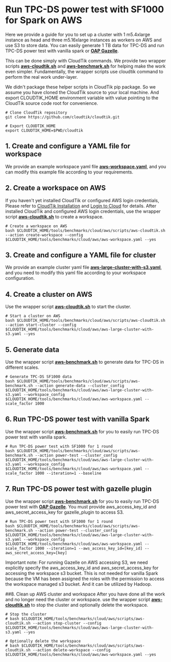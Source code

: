 # Run TPC-DS power test with SF1000 for Spark on AWS

Here we provide a guide for you to set up a cluster with 1 m5.4xlarge instance as head and three m5.16xlarge instances as workers on AWS and use S3 to store data.
You can easily generate 1 TB data for TPC-DS and run TPC-DS power test with vanilla spark or **[OAP Gazelle](https://raw.githubusercontent.com/oap-project/oap-tools/master/integrations/oap/emr/bootstrap_oap.sh)**.

This can be done simply with CloudTik commands. We provide two wrapper scripts **[aws-cloudtik.sh](./scripts/aws-cloudtik.sh)** and **[aws-benchmark.sh](./scripts/aws-benchmark.sh)**
for helping make the work even simpler. Fundamentally, the wrapper scripts use cloudtik command to perform the real work under-layer.

We didn't package these helper scripts in CloudTik pip package.
So we assume you have cloned the CloudTik source to your local machine.
And export CLOUDTIK_HOME environment variable with value pointing to the CloudTik source code root for convenience.

```buildoutcfg
# Clone CloudTik repository
git clone https://github.com/cloudtik/cloudtik.git

# Export CLOUDTIK_HOME
export CLOUDTIK_HOME=$PWD/cloudtik
```

## 1. Create and configure a YAML file for workspace
We provide an example workspace yaml file **[aws-workspace.yaml](./aws-workspace.yaml)**, 
and you can modify this example file according to your requirements. 

## 2. Create a workspace on AWS
If you haven't yet installed CloudTik or configured AWS login credentials,
Please refer to [CloudTik Installation](https://cloudtik.readthedocs.io/en/latest/UserGuide/installation.html)
and [Login to Cloud](https://cloudtik.readthedocs.io/en/latest/UserGuide/login-to-cloud.html) for details.
After installed CloudTik and configured AWS login credentials,
use the wrapper script **[aws-cloudtik.sh](./scripts/aws-cloudtik.sh)** to create a workspace.

```buildoutcfg
# Create a workspace on AWS
bash $CLOUDTIK_HOME/tools/benchmarks/cloud/aws/scripts/aws-cloudtik.sh --action create-workspace --config $CLOUDTIK_HOME/tools/benchmarks/cloud/aws/aws-workspace.yaml --yes
```

## 3. Create and configure a YAML file for cluster
We provide an example cluster yaml file **[aws-large-cluster-with-s3.yaml](./aws-large-cluster-with-s3.yaml)**, 
and you need to modify this yaml file according to your workspace configuration. 

## 4. Create a cluster on AWS
Use the wrapper script **[aws-cloudtik.sh](./scripts/aws-cloudtik.sh)** to start the cluster. 

```buildoutcfg
# Start a cluster on AWS
bash $CLOUDTIK_HOME/tools/benchmarks/cloud/aws/scripts/aws-cloudtik.sh --action start-cluster --config $CLOUDTIK_HOME/tools/benchmarks/cloud/aws/aws-large-cluster-with-s3.yaml --yes
```

## 5. Generate data
Use the wrapper script **[aws-benchmark.sh](./scripts/aws-benchmark.sh)** to generate data for TPC-DS in different scales.
```buildoutcfg
# Generate TPC-DS SF1000 data
bash $CLOUDTIK_HOME/tools/benchmarks/cloud/aws/scripts/aws-benchmark.sh --action generate-data --cluster_config $CLOUDTIK_HOME/tools/benchmarks/cloud/aws/aws-large-cluster-with-s3.yaml --workspace_config $CLOUDTIK_HOME/tools/benchmarks/cloud/aws/aws-workspace.yaml --scale_factor 1000
```

## 6. Run TPC-DS power test with vanilla Spark
Use the wrapper script **[aws-benchmark.sh](./scripts/aws-benchmark.sh)** for you to easily run TPC-DS power test with vanilla spark.
```buildoutcfg
# Run TPC-DS power test with SF1000 for 1 round 
bash $CLOUDTIK_HOME/tools/benchmarks/cloud/aws/scripts/aws-benchmark.sh --action power-test --cluster_config $CLOUDTIK_HOME/tools/benchmarks/cloud/aws/aws-large-cluster-with-s3.yaml --workspace_config $CLOUDTIK_HOME/tools/benchmarks/cloud/aws/aws-workspace.yaml --scale_factor 1000 --iteration=1 --baseline
```

## 7. Run TPC-DS power test with gazelle plugin
Use the wrapper script **[aws-benchmark.sh](./scripts/aws-benchmark.sh)** for you to easily run TPC-DS power test with **[OAP Gazelle](https://raw.githubusercontent.com/oap-project/oap-tools/master/integrations/oap/emr/bootstrap_oap.sh)**.
You must provide aws_access_key_id and aws_secret_access_key for gazelle_plugin to access S3.
```buildoutcfg
# Run TPC-DS power test with SF1000 for 1 round
bash $CLOUDTIK_HOME/tools/benchmarks/cloud/aws/scripts/aws-benchmark.sh --action power-test --cluster_config $CLOUDTIK_HOME/tools/benchmarks/cloud/aws/aws-large-cluster-with-s3.yaml --workspace_config $CLOUDTIK_HOME/tools/benchmarks/cloud/aws/aws-workspace.yaml --scale_factor 1000 --iteration=1 --aws_access_key_id=[key_id] --aws_secret_access_key=[key]
```
Important note: For running Gazelle on AWS accessing S3, we need explicitly specify the aws_access_key_id and aws_secret_access_key for accessing
the workspace s3 bucket. This is not needed for vanilla Spark because the VM has been assigned the roles with the permission
to access the workspace managed s3 bucket. And it can be utilized by Hadoop.

##8. Clean up AWS cluster and workspace
After you have done all the work and no longer need the cluster or workspace.
use the wrapper script **[aws-cloudtik.sh](./scripts/aws-cloudtik.sh)** to stop the cluster
and optionally delete the workspace.

```buildoutcfg
# Stop the cluster
# bash $CLOUDTIK_HOME/tools/benchmarks/cloud/aws/scripts/aws-cloudtik.sh --action stop-cluster --config $CLOUDTIK_HOME/tools/benchmarks/cloud/aws/aws-large-cluster-with-s3.yaml --yes

# Optionally delete the workspace
# bash $CLOUDTIK_HOME/tools/benchmarks/cloud/aws/scripts/aws-cloudtik.sh --action delete-workspace --config $CLOUDTIK_HOME/tools/benchmarks/cloud/aws/aws-workspace.yaml --yes
```
